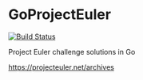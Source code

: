 # GoProjectEuler
[![Build Status](https://dev.azure.com/willstephen0010/GoProjectEuler/_apis/build/status/GoProjectEuler)](https://dev.azure.com/willstephen0010/GoProjectEuler/_build/latest?definitionId=5)

Project Euler challenge solutions in Go

https://projecteuler.net/archives
